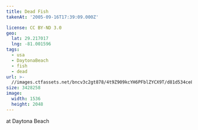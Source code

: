 ```yaml
---
title: Dead Fish
takenAt: '2005-09-16T17:39:09.000Z'

license: CC BY-ND 3.0
geo:
  lat: 29.217017
  lng: -81.001596
tags:
  - usa
  - DaytonaBeach
  - fish
  - dead
url: >-
  //images.ctfassets.net/bncv3c2gt878/4t9Z909kcYH6PFblZYCX9T/d81d534ce8d24c764ba475ac997951a5/dead-fish_4324796689_o
size: 3428258
image:
  width: 1536
  height: 2048
---
```


at Daytona Beach
